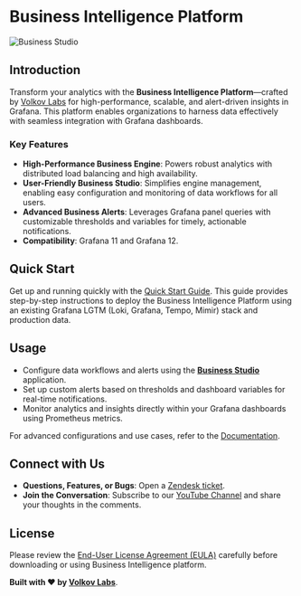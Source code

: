 # Business Intelligence Platform

![Business Studio](https://volkovlabs.io/img/big/business-studio/engine.png)

## Introduction

Transform your analytics with the **Business Intelligence Platform**—crafted by [Volkov Labs](https://volkovlabs.io) for high-performance, scalable, and alert-driven insights in Grafana. This platform enables organizations to harness data effectively with seamless integration with Grafana dashboards.

### Key Features

- **High-Performance Business Engine**: Powers robust analytics with distributed load balancing and high availability.
- **User-Friendly Business Studio**: Simplifies engine management, enabling easy configuration and monitoring of data workflows for all users.
- **Advanced Business Alerts**: Leverages Grafana panel queries with customizable thresholds and variables for timely, actionable notifications.
- **Compatibility**: Grafana 11 and Grafana 12.

## Quick Start

Get up and running quickly with the [Quick Start Guide](https://volkovlabs.io/big/quick-start/).
This guide provides step-by-step instructions to deploy the Business Intelligence Platform using an existing Grafana LGTM (Loki, Grafana, Tempo, Mimir) stack and production data.

## Usage

- Configure data workflows and alerts using the [**Business Studio**](https://github.com/VolkovLabs/business-intelligence/releases) application.
- Set up custom alerts based on thresholds and dashboard variables for real-time notifications.
- Monitor analytics and insights directly within your Grafana dashboards using Prometheus metrics.

For advanced configurations and use cases, refer to the [Documentation](https://volkovlabs.io/big/).

## Connect with Us

- **Questions, Features, or Bugs**: Open a [Zendesk ticket](https://support.volkovlabs.io).
- **Join the Conversation**: Subscribe to our [YouTube Channel](https://youtube.com/@volkovlabs) and share your thoughts in the comments.

## License

Please review the [End-User License Agreement (EULA)](https://github.com/VolkovLabs/business-intelligence/blob/main/LICENSE.md) carefully before downloading or using Business Intelligence platform.

**Built with ❤️ by [Volkov Labs](https://volkovlabs.io)**.
